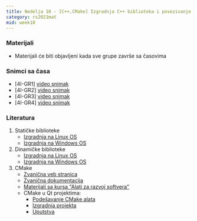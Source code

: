```yaml
---
title: Nedelja 10 - [C++,CMake] Izgradnja C++ biblioteka i povezivanje funkcija. Sistemi za izgradnju koda.
category: rs2021mat
mid: week10
---
```


### Materijali

- Materijali će biti objavljeni kada sve grupe završe sa časovima

### Snimci sa časa

- [4I-GR1] [video snimak](https://youtu.be/zO1N02kzpWI)
- [4I-GR2] [video snimak](https://youtu.be/zO1N02kzpWI)
- [4I-GR3] [video snimak](http://enastava.matf.bg.ac.rs/~nikola_ajzenhamer/2020-2021/rs/RS%2010/RS%2010_player.html)
- [4I-GR4] [video snimak](https://youtu.be/zO1N02kzpWI)

### Literatura

1. Statičke biblioteke
    - [Izgradnja na Linux OS](http://www.yolinux.com/TUTORIALS/LibraryArchives-StaticAndDynamic.html)
    - [Izgradnja na Windows OS](https://docs.microsoft.com/en-us/cpp/build/walkthrough-creating-and-using-a-static-library-cpp?view=msvc-160)
2. Dinamičke biblioteke
    - [Izgradnja na Linux OS](http://www.yolinux.com/TUTORIALS/LibraryArchives-StaticAndDynamic.html)
    - [Izgradnja na Windows OS](https://docs.microsoft.com/en-us/cpp/build/dlls-in-visual-cpp?view=msvc-160)
1. CMake
    - [Zvanična veb stranica](https://cmake.org/)
    - [Zvanična dokumentacija](https://cmake.org/cmake/help/latest/)
    - [Materijali sa kursa "Alati za razvoj softvera"](https://github.com/Robotmurlock/MATF-AZRS/tree/main/tema05_cmake)
    - CMake u Qt projektima:
        - [Podešavanje CMake alata](https://doc.qt.io/qtcreator/creator-project-cmake.html)
        - [Izgradnja projekta](https://doc.qt.io/qt-5.12/cmake-manual.html)
        - [Uputstva](https://doc.qt.io/qt-5/cmake-manual.html)
